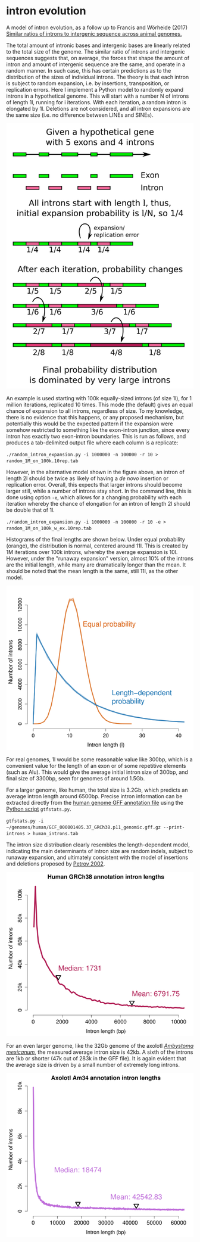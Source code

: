 # intron evolution #
A model of intron evolution, as a follow up to Francis and Wörheide (2017) [Similar ratios of introns to intergenic sequence across animal genomes.](https://doi.org/10.1093/gbe/evx103)

The total amount of intronic bases and intergenic bases are linearly related to the total size of the genome. The similar ratio of introns and intergenic sequences suggests that, on average, the forces that shape the amount of intron and amount of intergenic sequence are the same, and operate in a random manner. In such case, this has certain predictions as to the distribution of the sizes of individual introns. The theory is that each intron is subject to random expansion, i.e. by insertions, transposition, or replication errors. Here I implement a Python model to randomly expand introns in a hypothetical genome. This will start with a number N of introns of length 1l, running for i iterations. With each iteration, a random intron is elongated by 1l. Deletions are not considered, and all intron expansions are the same size (i.e. no difference between LINEs and SINEs).

![intron_expansion_model_v1.png](https://github.com/wrf/misc-analyses/blob/master/intron_evolution/intron_expansion_model_v1.png)

An example is used starting with 100k equally-sized introns (of size 1l), for 1 million iterations, replicated 10 times. This mode (the default) gives an equal chance of expansion to all introns, regardless of size. To my knowledge, there is no evidence that this happens, or any proposed mechanism, but potentially this would be the expected pattern if the expansion were somehow restricted to something like the exon-intron junction, since every intron has exactly two exon-intron boundaries. This is run as follows, and produces a tab-delimited output file where each column is a replicate:

`./random_intron_expansion.py -i 1000000 -n 100000 -r 10 > random_1M_on_100k.10rep.tab`

However, in the alternative model shown in the figure above, an intron of length 2l should be twice as likely of having a *de novo* insertion or replication error. Overall, this expects that larger introns should become larger still, while a number of introns stay short. In the command line, this is done using option `-e`, which allows for a changing probability with each iteration whereby the chance of elongation for an intron of length 2l should be double that of 1l.

`./random_intron_expansion.py -i 1000000 -n 100000 -r 10 -e > random_1M_on_100k_w_ex.10rep.tab`

Histograms of the final lengths are shown below. Under equal probability (orange), the distribution is normal, centered around 11l. This is created by 1M iterations over 100k introns, whereby the average expansion is 10l. However, under the "runaway expansion" version, almost 10% of the introns are the initial length, while many are dramatically longer than the mean. It should be noted that the mean length is the same, still 11l, as the other model.

![random_intron_length_plot.png](https://github.com/wrf/misc-analyses/blob/master/intron_evolution/random_intron_length_plot.png)

For real genomes, 1l would be some reasonable value like 300bp, which is a convenient value for the length of an exon or of some repetitive elements (such as Alu). This would give the average initial intron size of 300bp, and final size of 3300bp, seen for genomes of around 1.5Gb.

For a larger genome, like human, the total size is 3.2Gb, which predicts an average intron length around 6500bp. Precise intron information can be extracted directly from the [human genome GFF annotation file](https://www.ncbi.nlm.nih.gov/genome/51?genome_assembly_id=368248) using the [Python script](https://bitbucket.org/wrf/sequences/src) `gtfstats.py`.

`gtfstats.py -i ~/genomes/human/GCF_000001405.37_GRCh38.p11_genomic.gff.gz --print-introns > human_introns.tab`

The intron size distribution clearly resembles the length-dependent model, indicating the main determinants of intron size are random indels, subject to runaway expansion, and ultimately consistent with the model of insertions and deletions proposed by [Petrov 2002](https://doi.org/10.1006/tpbi.2002.1605).

![human_GRCh38_intron_hist.png](https://github.com/wrf/misc-analyses/blob/master/intron_evolution/human_GRCh38_intron_hist.png)

For an even larger genome, like the 32Gb genome of the axolotl [*Ambystoma mexicanum*](https://www.axolotl-omics.org/), the measured average intron size is 42kb. A sixth of the introns are 1kb or shorter (47k out of 283k in the GFF file). It is again evident that the average size is driven by a small number of extremely long introns.

![Am_34_intron_hist.png](https://github.com/wrf/misc-analyses/blob/master/intron_evolution/Am_34_intron_hist.png)

